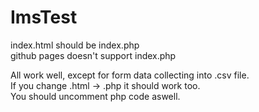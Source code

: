 # ImsTest
index.html should be index.php   
github pages doesn't support index.php  

All work well, except for form data collecting into .csv file.   
If you change .html -> .php it should work too.  
You should uncomment php code aswell.
